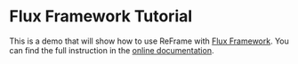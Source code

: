 # Flux Framework Tutorial

This is a demo that will show how to use ReFrame with [Flux Framework](https://github.com/flux-framework/).
You can find the full instruction in the [online documentation](https://reframe-hpc.readthedocs.io/en/stable/tutorial_flux.html).
